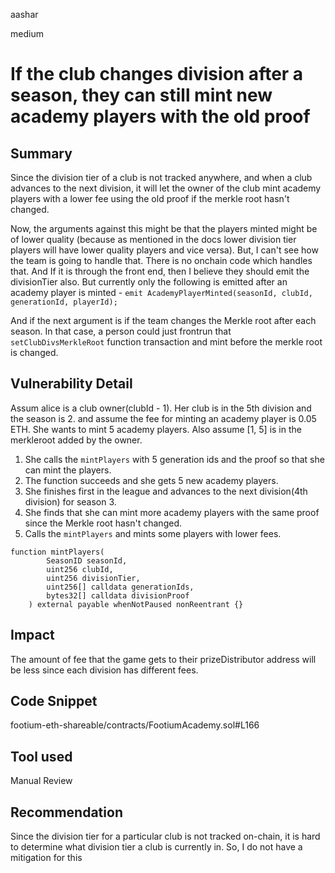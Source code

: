 aashar

medium

# If the club changes division after a season, they can still mint new academy players with the old proof

## Summary
Since the division tier of a club is not tracked anywhere, and when a club advances to the next division, it will let the owner of the club mint academy players with a lower fee using the old proof if the merkle root hasn't changed. 

Now, the arguments against this might be that the players minted might be of lower quality (because as mentioned in the docs lower division tier players will have lower quality players and vice versa). But, I can't see how the team is going to handle that. There is no onchain code which handles that. And If it is through the front end, then I believe they should emit the divisionTier also. But currently only the following is emitted after an academy player is minted - `emit AcademyPlayerMinted(seasonId, clubId, generationId, playerId);`

And if the next argument is if the team changes the Merkle root after each season. In that case, a person could just frontrun that `setClubDivsMerkleRoot` function transaction and mint before the merkle root is changed.

## Vulnerability Detail
Assum alice is a club owner(clubId - 1). Her club is in the 5th division and the season is 2. and assume the fee for minting an academy player is 0.05 ETH. She wants to mint 5 academy players. Also assume [1, 5] is in the merkleroot added by the owner.
 1. She calls the `mintPlayers` with 5 generation ids and the proof so that she can mint the players.
 2. The function succeeds and she gets 5 new academy players.
 3. She finishes first in the league and advances to the next division(4th division) for season 3.
 4. She finds that she can mint more academy players with the same proof since the Merkle root hasn't changed.
 5. Calls the `mintPlayers` and mints some players with lower fees.

```solidity
function mintPlayers(
        SeasonID seasonId,
        uint256 clubId,
        uint256 divisionTier,
        uint256[] calldata generationIds,
        bytes32[] calldata divisionProof
    ) external payable whenNotPaused nonReentrant {}
```

## Impact
The amount of fee that the game gets to their prizeDistributor address will be less since each division has different fees.

## Code Snippet
footium-eth-shareable/contracts/FootiumAcademy.sol#L166

## Tool used
Manual Review

## Recommendation
Since the division tier for a particular club is not tracked on-chain, it is hard to determine what division tier a club is currently in. So, I do not have a mitigation for this
